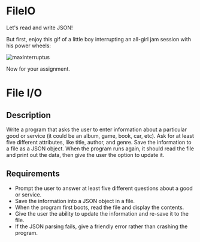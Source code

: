 # FileIO
Let's read and write JSON!

But first, enjoy this gif of a little boy interrupting an all-girl jam session with his power wheels:

![maxinterruptus]

[maxinterruptus]: http://i.imgur.com/sogmc.gif

Now for your assignment.

# File I/O

## Description

Write a program that asks the user to enter information about a particular good or service (it could be an album, game, book, car, etc). Ask for at least five different attributes, like title, author, and genre. Save the information to a file as a JSON object. When the program runs again, it should read the file and print out the data, then give the user the option to update it.

## Requirements

* Prompt the user to answer at least five different questions about a good or service.
* Save the information into a JSON object in a file.
* When the program first boots, read the file and display the contents.
* Give the user the ability to update the information and re-save it to the file.
* If the JSON parsing fails, give a friendly error rather than crashing the program.
